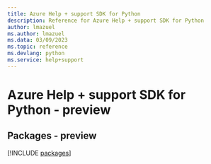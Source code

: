 ```yaml
---
title: Azure Help + support SDK for Python
description: Reference for Azure Help + support SDK for Python
author: lmazuel
ms.author: lmazuel
ms.data: 03/09/2023
ms.topic: reference
ms.devlang: python
ms.service: help+support
---
```

# Azure Help + support SDK for Python - preview
## Packages - preview
[!INCLUDE [packages](help-+-support-index.md)]